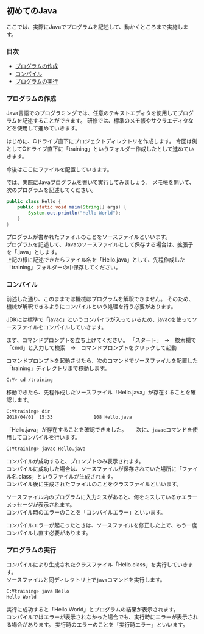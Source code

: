 ## 初めてのJava
ここでは、実際にJavaでプログラムを記述して、動かくところまで実施します。

### 目次
* [プログラムの作成](#sec1)
* [コンパイル](#sec2)
* [プログラムの実行](#sec3)


### <a name="sec1"></a>プログラムの作成
Java言語でのプログラミングでは、任意のテキストエディタを使用してプログラムを記述することができます。
研修では、標準のメモ帳やサクラエディタなどを使用して進めていきます。

はじめに、Cドライブ直下にプロジェクトディレクトリを作成します。
今回は例としてCドライブ直下に「training」というフォルダー作成したとして進めていきます。

今後はここにファイルを配置していきます。

では、実際にJavaプログラムを書いて実行してみましょう。
メモ帳を開いて、次のプログラムを記述してください。

```java
public class Hello {
	public static void main(String[] args) {
		System.out.println("Hello World");
	}
}
```

プログラムが書かれたファイルのことをソースファイルといいます。  
プログラムを記述して、Javaのソースファイルとして保存する場合は、拡張子を「.java」とします。  
上記の様に記述できたらファイル名を「Hello.java」として、先程作成した「training」フォルダーの中保存してください。

### <a name="sec2"></a>コンパイル
前述した通り、このままでは機械はプログラムを解釈できません。
そのため、機械が解釈できるようにコンパイルという処理を行う必要があります。

JDKには標準で「javac」というコンパイラが入っているため、javacを使ってソースファイルをコンパイルしていきます。

まず、コマンドプロンプトを立ち上げてください。
「スタート」　→　検索欄で「cmd」と入力して検索　→　コマンドプロンプトをクリックして起動

コマンドプロンプトを起動させたら、次のコマンドでソースファイルを配置した「training」ディレクトリまで移動します。

```bash
C:¥> cd /training
```

移動できたら、先程作成したソースファイル「Hello.java」が存在することを確認します。

```bash
C:¥training> dir
2018/04/01  15:33               108 Hello.java
```

「Hello.java」が存在することを確認できました。　　
次に、`javac`コマンドを使用してコンパイルを行います。

```bash
C:¥training> javac Hello.java
```

コンパイルが成功すると、プロンプトのみ表示されます。  
コンパイルに成功した場合は、ソースファイルが保存されていた場所に「ファイル名.class」というファイルが生成されます。  
コンパイル後に生成されたファイルのことをクラスファイルといいます。

ソースファイル内のプログラムに入力ミスがあると、何をミスしているかエラーメッセージが表示されます。  
コンパイル時のエラーのことを「コンパイルエラー」といいます。

コンパイルエラーが起こったときは、ソースファイルを修正した上で、もう一度コンパイルし直す必要があります。

### <a name="sec3"></a>プログラムの実行
コンパイルにより生成されたクラスファイル「Hello.class」を実行していきます。  
ソースファイルと同ディレクトリ上で`java`コマンドを実行します。

```bash
C:¥training> java Hello
Hello World
```

実行に成功すると「Hello World」とプログラムの結果が表示されます。  
コンパイルではエラーが表示されなかった場合でも、実行時にエラーが表示される場合があります。
実行時のエラーのことを「実行時エラー」といいます。




